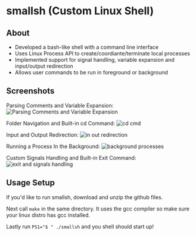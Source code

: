 # smallsh (Custom Linux Shell)
## About
- Developed a bash-like shell with a command line interface
- Uses Linux Process API to create/coordiante/terminate local processes
- Implemented support for signal handling, variable expansion and input/output redirection
- Allows user commands to be run in foreground or background

## Screenshots
Parsing Comments and Variable Expansion:
![Parsing Comments and Variable Expansion](https://drive.google.com/uc?export=view&id=18066VNjv4hfPY8UR8kxDCCpbIEKFO9yD)

Folder Navigation and Built-in cd Command:
![cd cmd](https://drive.google.com/uc?export=view&id=1mdugGoGagGliqqfHnQldCDYZEUW-FFj4)

Input and Output Redirection:
![in out redirection](https://drive.google.com/uc?export=view&id=12XEr82JmJPxmCzmwwTovDAKYpGwGCiWy)

Running a Process In the Background:
![background processes](https://drive.google.com/uc?export=view&id=1v91RbvevubR_zy34O5lOLbnxUbqWbbz1)

Custom Signals Handling and Built-in Exit Command:
![exit and signals handling](https://drive.google.com/uc?export=view&id=1MRLWRhv3gI4jlaDlP2d5ZmaZR2CEpy3J)


## Usage Setup
If you'd like to run smallsh, download and unzip the github files. 

Next call `make` in the same directory. It uses the gcc compiler so make sure your linux distro has gcc installed.

Lastly run `PS1="$ " ./smallsh` and you shell should start up!
